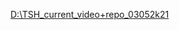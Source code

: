 [D:\TSH_current_video+repo_03052k21](F:\Node_projects\Node_Way\Store\Clouds\TSH_current_video+repo_03052k21.torrent)